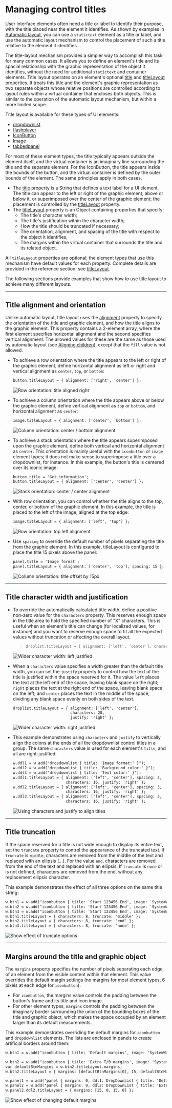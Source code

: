 # Managing control titles

User interface elements often need a title or label to identify their purpose, with the title placed near the
element it identifies. As shown by examples in [Automatic layout](automatic-layout.md), you can use a `statictext`
element as a title or label, and use the automatic layout mechanism to control the placement of such a title
relative to the element it identifies.

The title-layout mechanism provides a simpler way to accomplish this task for many common cases. It
allows you to define an element's title and its spacial relationship with the graphic representation of the
object it identifies, without the need for additional `statictext` and container elements. Title layout
operates on an element's optional [title](control-objects.md#controlobj-title) and [titleLayout](control-objects.md#controlobj-titlelayout) properties.
It treats this title and the element's graphic representation as two separate objects whose relative positions
are controlled according to layout rules within a virtual container that encloses both objects. This is
similar to the operation of the automatic layout mechanism, but within a more limited scope.

Title layout is available for these types of UI elements:
- [dropdownlist](control-objects.md#control-type-dropdownlist)
- [flashplayer](control-objects.md#control-type-flashplayer)
- [IconButton](types-of-controls.md#iconbutton)
- [Image](types-of-controls.md#image)
- [tabbedpanel](control-objects.md#control-type-tabbedpanel)

For most of these element types, the title typically appears outside the element itself, and the virtual
container is an imaginary line surrounding the title and the separate element. For the IconButton, the title
appears inside the bounds of the button, and the virtual container is defined by the outer bounds of the
element. The same principles apply in both cases.

- The [title](control-objects.md#controlobj-title) property is a String that defines a text label for a UI element. The title can appear to the left or
  right of the graphic element, above or below it, or superimposed over the center of the graphic
  element; the placement is controlled by the [titleLayout](control-objects.md#controlobj-titlelayout) property.
- The [titleLayout](control-objects.md#controlobj-titlelayout) property is an Object containing properties that specify:
  - The title's character width;
  - The title's justification within the character width;
  - How the title should be truncated if necessary;
  - The orientation, alignment, and spacing of the title with respect to the object it identifies;
  - The margins within the virtual container that surrounds the title and its related object.

All `titleLayout` properties are optional; the element types that use this mechanism have default values
for each property. Complete details are provided in the reference section; see [titleLayout](control-objects.md#controlobj-titlelayout).

The following sections provide examples that show how to use title layout to achieve many different
layouts.

---

## Title alignment and orientation

Unlike automatic layout, title layout uses the [alignment](control-objects.md#controlobj-alignment) property to specify the orientation of the title and
graphic element, and how the title aligns to the graphic element. This property contains a 2-element array,
where the first element specifies horizontal alignment and the second specifies vertical alignment. The
allowed values for these are the same as those used by automatic layout (see [Aligning children](automatic-layout.md#aligning-children)),
except that the `fill` value is not allowed.

- To achieve a row orientation where the title appears to the left or right of the graphic element, define
  horizontal alignment as left or right and vertical alignment as `center`, `top`, or `bottom`:
  ```default
  button.titleLayout = { alignment: ['right', 'center'] };
  ```

  ![Row orientation: title aligned right](user-interface-tools/_static/04_user-interface-tools_managing-control-titles_title-alignment_row.jpg)
- To achieve a column orientation where the title appears above or below the graphic element, define
  vertical alignment as `top` or `bottom`, and horizontal alignment as `center`:
  ```default
  image.titleLayout = { alignment: ['center', 'bottom'] };
  ```

  ![Column orientation: center / bottom alignment](user-interface-tools/_static/04_user-interface-tools_managing-control-titles_title-alignment_column.jpg)
- To achieve a stack orientation where the title appears superimposed upon the graphic element, define
  both vertical and horizontal alignment as `center`. This orientation is mainly useful with the
  `iconbutton` or `image` element types; it does not make sense to superimpose a title over a
  dropdownlist, for instance. In this example, the button's title is centered over its iconic image:
  ```default
  button.title = 'Get information';
  button.titleLayout = { alignment: ['center', 'center'] };
  ```

  ![Stack orientation: center / center alignment](user-interface-tools/_static/04_user-interface-tools_managing-control-titles_title-alignment_stack.jpg)
- With row orientation, you can control whether the title aligns to the top, center, or bottom of the
  graphic element. In this example, the title is placed to the left of the image, aligned at the top edge:
  ```default
  image.titleLayout = { alignment: ['left', 'top'] };
  ```

  ![Row orientation: top left alignment](user-interface-tools/_static/04_user-interface-tools_managing-control-titles_title-alignment_row-top-left.jpg)
- Use `spacing` to override the default number of pixels separating the title from the graphic element. In
  this example, titleLayout is configured to place the title 15 pixels above the panel:
  ```default
  panel.title = 'Image format';
  panel.titleLayout = { alignment: ['center', 'top'], spacing: 15 };
  ```

  ![Column orientation: title offset by 15px](user-interface-tools/_static/04_user-interface-tools_managing-control-titles_title-alignment_column-offset.jpg)

---

## Title character width and justification

- To override the automatically calculated title width, define a positive non-zero value for the
  `characters` property. This reserves enough space in the title area to hold the specified number of "X"
  characters. This is useful when an element's title can change (for localized values, for instance) and you
  want to reserve enough space to fit all the expected values without truncation or affecting the overall
  layout.
  > ```default
  > droplist.titleLayout = { alignment: ['left', 'center'], characters: 20 };
  > ```
  ![Wider character width: left justified](user-interface-tools/_static/04_user-interface-tools_managing-control-titles_title-width-justification_left-justified.jpg)
- When a `characters` value specifies a width greater than the default title width, you can set the
  `justify` property to control how the text of the title is justified within the space reserved for it. The
  value `left` places the text at the left end of the space, leaving blank space on the right; `right` places
  the text at the right end of the space, leaving blank space on the left; and `center` places the text in the
  middle of the space, dividing any blank space evenly on both sides of the text.
  ```default
  droplist.titleLayout = { alignment: ['left', 'center'],
                           characters: 20,
                           justify: 'right' };
  ```

  ![Wider character width: right justified](user-interface-tools/_static/04_user-interface-tools_managing-control-titles_title-width-justification_right-justified.jpg)
- This example demonstrates using `characters` and `justify` to vertically align the colons at the ends
  of all the dropdownlist control titles in a group. The same `characters` value is used for each
  element's `title`, and all are right-justified:
  ```default
  w.ddl1 = w.add("dropdownlist { title: 'Image format:' }");
  w.ddl2 = w.add("dropdownlist { title: 'Background color:' }");
  w.ddl3 = w.add("dropdownlist { title: 'Text color:' }");
  w.ddl1.titleLayout = { alignment: ['left', 'center'], spacing: 3,
                         characters: 16, justify: 'right' };
  w.ddl2.titleLayout = { alignment: ['left', 'center'], spacing: 3,
                         characters: 16, justify: 'right' };
  w.ddl3.titleLayout = { alignment: ['left', 'center'], spacing: 3,
                         characters: 16, justify: 'right' };
  ```

  ![Using characters and justify to align titles](user-interface-tools/_static/04_user-interface-tools_managing-control-titles_title-width-justification_align-titles.jpg)

---

## Title truncation

If the space reserved for a title is not wide enough to display its entire text, set the `truncate` property to
control the appearance of the truncated text. If `truncate` is `middle`, characters are removed from the
middle of the text and replaced with an ellipsis (...). For the value `end`, characters are removed from the
end of the text and replaced with an ellipsis. If `truncate` is `none` or is not defined, characters are removed
from the end, without any replacement ellipsis character.

This example demonstrates the effect of all three options on the same title string:

```default
w.btn1 = w.add("iconbutton { title: 'Start 123456 End', image: 'SystemWarningIcon' }");
w.btn2 = w.add("iconbutton { title: 'Start 123456 End', image: 'SystemWarningIcon' }");
w.btn3 = w.add("iconbutton { title: 'Start 123456 End', image: 'SystemWarningIcon' }");
w.btn1.titleLayout = { characters: 8, truncate: 'middle' };
w.btn2.titleLayout = { characters: 8, truncate: 'end' };
w.btn3.titleLayout = { characters: 8, truncate: 'none' };
```

![Show effect of truncate options](user-interface-tools/_static/04_user-interface-tools_managing-control-titles_title-truncation.jpg)

---

## Margins around the title and graphic object

The `margins` property specifies the number of pixels separating each edge of an element from the visible
content within that element. This value overrides the default margin settings (no margins for most
element types, 6 pixels at each edge for `iconbutton`).

- For `iconbutton`, the margins value controls the padding between the button's frame and its title and
  icon image.
- For other element types, `margins` controls the padding between the imaginary border surrounding
  the union of the bounding boxes of the title and graphic object, which makes the space occupied by
  an element larger than its default measurements.

This example demonstrates overriding the default margins for `iconbutton` and `dropdownlist` elements.
The lists are enclosed in panels to create artificial borders around them:

```default
w.btn1 = w.add("iconbutton { title: 'Default margins', image: 'SystemWarningIcon' }");

w.btn2 = w.add("iconbutton { title: 'Extra T/B margins', image: 'SystemWarningIcon' }");
var defaultBtnMargins = w.btn2.titleLayout.margins;
w.btn2.titleLayout = { margins: [defaultBtnMargins[0], 15, defaultBtnMargins[2], 15] };

w.panel1 = w.add("panel { margins: 0, ddl1: DropDownList { title: 'Default margins' } }");
w.panel2 = w.add("panel { margins: 0, ddl2: DropDownList { title: 'Extra L/R margins' } }");
w.panel2.ddl2.titleLayout = { margins: [15, 0, 15, 0] };
```

![Show effect of changing default margins](user-interface-tools/_static/04_user-interface-tools_managing-control-titles_margins-around-title.jpg)
